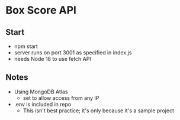 # Box Score API

## Start

- npm start
- server runs on port 3001 as specified in index.js
- needs Node 18 to use fetch API

## Notes
 - Using MongoDB Atlas
   - set to allow access from any IP
 - .env is included in repo
   - This isn't best practice; it's only because it's a sample project 